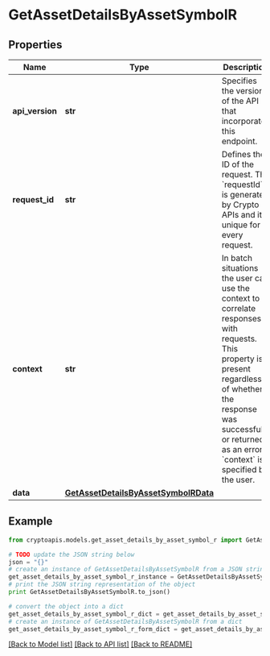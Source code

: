 # GetAssetDetailsByAssetSymbolR


## Properties
Name | Type | Description | Notes
------------ | ------------- | ------------- | -------------
**api_version** | **str** | Specifies the version of the API that incorporates this endpoint. | 
**request_id** | **str** | Defines the ID of the request. The &#x60;requestId&#x60; is generated by Crypto APIs and it&#39;s unique for every request. | 
**context** | **str** | In batch situations the user can use the context to correlate responses with requests. This property is present regardless of whether the response was successful or returned as an error. &#x60;context&#x60; is specified by the user. | [optional] 
**data** | [**GetAssetDetailsByAssetSymbolRData**](GetAssetDetailsByAssetSymbolRData.md) |  | 

## Example

```python
from cryptoapis.models.get_asset_details_by_asset_symbol_r import GetAssetDetailsByAssetSymbolR

# TODO update the JSON string below
json = "{}"
# create an instance of GetAssetDetailsByAssetSymbolR from a JSON string
get_asset_details_by_asset_symbol_r_instance = GetAssetDetailsByAssetSymbolR.from_json(json)
# print the JSON string representation of the object
print GetAssetDetailsByAssetSymbolR.to_json()

# convert the object into a dict
get_asset_details_by_asset_symbol_r_dict = get_asset_details_by_asset_symbol_r_instance.to_dict()
# create an instance of GetAssetDetailsByAssetSymbolR from a dict
get_asset_details_by_asset_symbol_r_form_dict = get_asset_details_by_asset_symbol_r.from_dict(get_asset_details_by_asset_symbol_r_dict)
```
[[Back to Model list]](../README.md#documentation-for-models) [[Back to API list]](../README.md#documentation-for-api-endpoints) [[Back to README]](../README.md)


